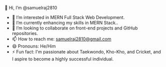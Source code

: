 👋 Hi, I’m @samuelraj2810

- 👀 I’m interested in MERN Full Stack Web Development.
- 🌱 I’m currently enhancing my skills in MERN Stack..
- 💞️ I’m looking to collaborate on front-end projects and GitHub repositories.
- 📫 How to reach me: samuelraj2810@gmail.com
- 😄 Pronouns: He/Him
- ⚡ Fun fact: I'm passionate about Taekwondo, Kho-Kho, and Cricket, and I aspire to become a highly successful individual.
<!---
samuelraj2810/samuelraj2810 is a ✨ special ✨ repository because its `README.md` (this file) appears on your GitHub profile.
You can click the Preview link to take a look at your changes.
--->
